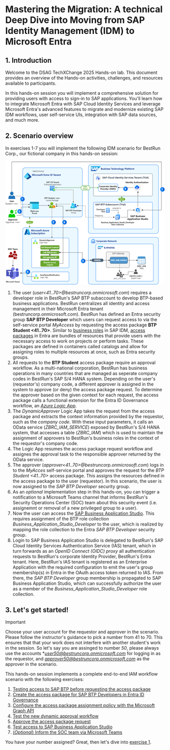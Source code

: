 # Mastering the Migration: A technical Deep Dive into Moving from SAP Identity Management (IDM) to Microsoft Entra
## 1. Introduction
Welcome to the DSAG TechXChange 2025 Hands-on lab. This document provides an overview of the Hands-on activities, challenges, and resources available to participants.

In this hands-on session you will implement a comprehensive solution for providing users with access to sign-in to SAP applications. You'll learn how to integrate Microsoft Entra with SAP Cloud Identity Services and leverage Microsoft Entra's advanced features to migrate and modernize existing SAP IDM workflows, user self-service UIs, integration with SAP data sources, and much more.

## 2. Scenario overview
In exercises 1-7 you will implement the following IDM scenario for BestRun Corp., our fictional company in this hands-on session:

![scenario](./img/scenario.png)

1. The user (*user<41..70>@bestruncorp.onmicrosoft.com*) requires a developer role in BestRun's SAP BTP subaccount to develop BTP-based business applications. BestRun centralizes all identity and access management in their Microsoft Entra tenant (bestruncorp.onmicrosoft.com). BestRun has defined an Entra security group **SAP BTP Developer** which users can request access to via the self-service portal *MyAccess* by requesting the access package **BTP Student \<41..70\>**. Similar to [business roles](https://help.sap.com/docs/SAP_IDENTITY_MANAGEMENT/4773a9ae1296411a9d5c24873a8d418c/d09544573d834cde9b9ee1d6c3120dcf.html?q=Business+Role#business-roles) in SAP IDM, [access packages](https://learn.microsoft.com/en-us/entra/id-governance/entitlement-management-overview) in Entra are bundles of resources that provide users with the necessary access to work on projects or perform tasks. These packages are defined in containers called catalogs and allow for assigning roles to multiple resources at once, such as Entra security groups.
1. All requests to the **BTP Student** access package require an approval workflow. As a multi-national corporation, BestRun has business operations in many countries that are managed as seperate company codes in BestRun's SAP S/4 HANA system. Depending on the user's (requestor's) company code, a different approver is assigned in the system to approve (or deny) the access package request. To determine the approver based on the given context for each request, the access package calls a functional extension for the Entra ID Governance workflow, an [*Azure Logic App*](https://learn.microsoft.com/en-us/azure/logic-apps/logic-apps-overview).
1. The *DynamicApprover* Logic App takes the request from the access package and extracts the context information provided by the requestor, such as the *company code*. With these input parameters, it calls an OData service (*ZBRC_IAM_SERVICE*) exposed by BestRun's S/4 HANA system, that accesses a table (*ZBRC_IAM*) which is used to maintain the assignment of approvers to BestRun's business roles in the context of the requestor's company code.
1. The Logic App resumes the access package request workflow and assignes the approval task to the responsible approver returned by the OData service.
1. The approver (*approver<41..70>@bestruncorp.onmicrosoft.com*) logs in to the *MyAcces* self-service portal and approves the request for the *BTP Student \<41..70\>* access package. This assigns the resources defined in the access package to the user (requestor). In this scenario, the user is now assigned to the *SAP BTP Developer* security group.
1. As an *optional* implementation step in this hands-on, you can trigger a notification to a Microsoft Teams channel that informs BestRun's Security Operations Center (SOC) team about this security event (i.e. assignemnt or removal of a new privileged group to a user).
1. Now the user can access the [SAP Business Application Studio](https://www.sap.com/germany/products/technology-platform/business-application-studio.html). This requires assignment of the BTP role collection *Business_Application_Studio_Developer* to the user, which is realized by mapping the role collection to the Entra *SAP BTP Developer* security group. 
1. Login to SAP Business Application Studio is delegated to BestRun's SAP Cloud Identity Services Authentication Service (IAS) tenant, which in turn forwards as an *OpenID Connect (OIDC) proxy* all authentication requests to BestRun's corporate Identity Provider, BestRun's Entra tenant. Here, BestRun's IAS tenant is registered as an Enterprise Application with the required configuration to emit the user's group membership(s) in Entra in the OAuth access token returned to IAS. From there, the *SAP BTP Developer* group membership is propagated to SAP Business Application Studio, which can successfully authorize the user as a member of the *Business_Application_Studio_Developer* role collection.

## 3. Let's get started!
> [!IMPORTANT]
> Choose your user account for the requestor and approver in the scenario. Please follow the instructor's guidance to pick a number from 41 to 70. This ensures that that your work does not interfere with another student's work in the session. So let's say you are assinged to number *50*, please always use the accounts **user50@bestruncorp.onmicrosoft.com* for logging in as the requestor, and *approver50@bestruncorp.onmicrosoft.com* as the approver in the scenario.

This hands-on session implements a complete end-to-end IAM workflow scenario with the following exercises:
1. [Testing access to SAP BTP before requesting the access package](./ex1/ex1.md)
1. [Create the access package for SAP BTP Developers in Entra ID Governance](./ex2/ex2.md)
1. [Configure the access package assignment policy with the Microsoft Graph API](./ex3/ex3.md)
1. [Test the new dynamic approval workflow](./ex4/ex4.md)
1. [Approve the access package request](./ex5/ex5.md)
1. [Test access to SAP Business Application Studio](./ex6/ex6.md)
1. [(*Optional*) Inform the SOC team via Microsoft Teams](./ex7/ex7.md)

You have your number assigned? Great, then let's dive into [exercise 1](./ex1/ex1.md).
